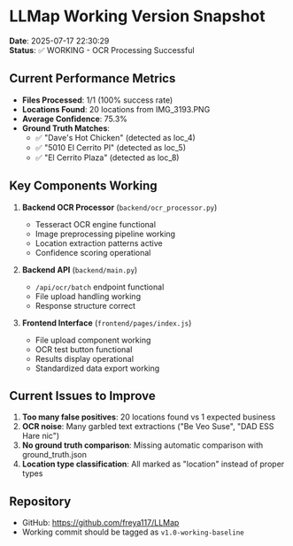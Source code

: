 # LLMap Working Version Snapshot
**Date**: 2025-07-17 22:30:29  
**Status**: ✅ WORKING - OCR Processing Successful

## Current Performance Metrics
- **Files Processed**: 1/1 (100% success rate)
- **Locations Found**: 20 locations from IMG_3193.PNG
- **Average Confidence**: 75.3%
- **Ground Truth Matches**: 
  - ✅ "Dave's Hot Chicken" (detected as loc_4)
  - ✅ "5010 El Cerrito Pl" (detected as loc_5)
  - ✅ "El Cerrito Plaza" (detected as loc_8)

## Key Components Working
1. **Backend OCR Processor** (`backend/ocr_processor.py`)
   - Tesseract OCR engine functional
   - Image preprocessing pipeline working
   - Location extraction patterns active
   - Confidence scoring operational

2. **Backend API** (`backend/main.py`)
   - `/api/ocr/batch` endpoint functional
   - File upload handling working
   - Response structure correct

3. **Frontend Interface** (`frontend/pages/index.js`)
   - File upload component working
   - OCR test button functional
   - Results display operational
   - Standardized data export working

## Current Issues to Improve
1. **Too many false positives**: 20 locations found vs 1 expected business
2. **OCR noise**: Many garbled text extractions ("Be Veo Suse", "DAD ESS Hare nic")
3. **No ground truth comparison**: Missing automatic comparison with ground_truth.json
4. **Location type classification**: All marked as "location" instead of proper types

## Repository
- GitHub: https://github.com/freya117/LLMap
- Working commit should be tagged as `v1.0-working-baseline`